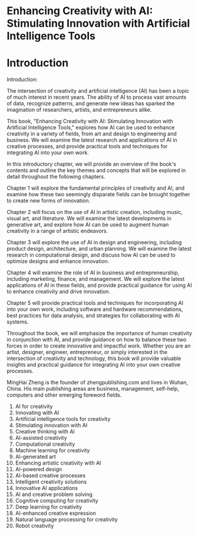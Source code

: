 # Enhancing Creativity with AI: Stimulating Innovation with Artificial Intelligence Tools

# Introduction

Introduction:

The intersection of creativity and artificial intelligence (AI) has been a topic of much interest in recent years. The ability of AI to process vast amounts of data, recognize patterns, and generate new ideas has sparked the imagination of researchers, artists, and entrepreneurs alike.

This book, "Enhancing Creativity with AI: Stimulating Innovation with Artificial Intelligence Tools," explores how AI can be used to enhance creativity in a variety of fields, from art and design to engineering and business. We will examine the latest research and applications of AI in creative processes, and provide practical tools and techniques for integrating AI into your own work.

In this introductory chapter, we will provide an overview of the book's contents and outline the key themes and concepts that will be explored in detail throughout the following chapters.

Chapter 1 will explore the fundamental principles of creativity and AI, and examine how these two seemingly disparate fields can be brought together to create new forms of innovation.

Chapter 2 will focus on the use of AI in artistic creation, including music, visual art, and literature. We will examine the latest developments in generative art, and explore how AI can be used to augment human creativity in a range of artistic endeavors.

Chapter 3 will explore the use of AI in design and engineering, including product design, architecture, and urban planning. We will examine the latest research in computational design, and discuss how AI can be used to optimize designs and enhance innovation.

Chapter 4 will examine the role of AI in business and entrepreneurship, including marketing, finance, and management. We will explore the latest applications of AI in these fields, and provide practical guidance for using AI to enhance creativity and drive innovation.

Chapter 5 will provide practical tools and techniques for incorporating AI into your own work, including software and hardware recommendations, best practices for data analysis, and strategies for collaborating with AI systems.

Throughout the book, we will emphasize the importance of human creativity in conjunction with AI, and provide guidance on how to balance these two forces in order to create innovative and impactful work. Whether you are an artist, designer, engineer, entrepreneur, or simply interested in the intersection of creativity and technology, this book will provide valuable insights and practical guidance for integrating AI into your own creative processes.


MingHai Zheng is the founder of zhengpublishing.com and lives in Wuhan, China. His main publishing areas are business, management, self-help, computers and other emerging foreword fields.



1. AI for creativity
2. Innovating with AI
3. Artificial intelligence tools for creativity
4. Stimulating innovation with AI
5. Creative thinking with AI
6. AI-assisted creativity
7. Computational creativity
8. Machine learning for creativity
9. AI-generated art
10. Enhancing artistic creativity with AI
11. AI-powered design
12. AI-based creative processes
13. Intelligent creativity solutions
14. Innovative AI applications
15. AI and creative problem solving
16. Cognitive computing for creativity
17. Deep learning for creativity
18. AI-enhanced creative expression
19. Natural language processing for creativity
20. Robot creativity

